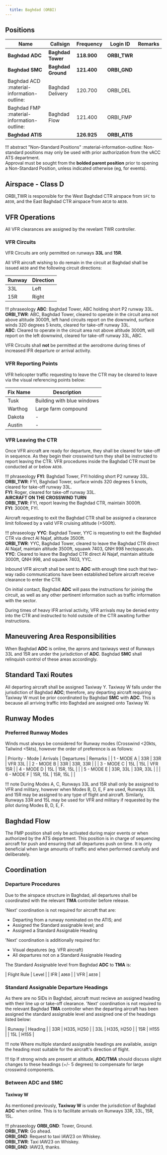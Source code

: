 ```yaml
---
  title: Baghdad (ORBI)
---
```


## Positions

| Name | Callsign | Frequency | Login ID | Remarks |
| ---- | -------- | ---------	| -------- | ------- |
| **Baghdad ADC**	| **Baghdad Tower** | **118.900**	| **ORBI_TWR**	| |
| **Baghdad SMC**	| **Baghdad Ground** | **121.400** | **ORBI_GND**	| |
| Baghdad ACD	:material-information-outline: | Baghdad Delivery | 120.700 | ORBI_DEL	| |
| Baghdad FMP :material-information-outline: | Baghdad Flow | 121.400 | ORBI_FMP	| |
| **Baghdad ATIS** | | **126.925**	  | **ORBI_ATIS**	| |

!!! abstract "Non-Standard Positions"
    :material-information-outline: Non-standard positions may only be used with prior authorization from the vACC ATS department.  
    Approval must be sought from the **bolded parent position** prior to opening a Non-Standard Position, unless indicated otherwise (eg, for events).

## Airspace - Class D

ORBI_TWR is responsible for the West Baghdad CTR airspace from `SFC` to `A030`, and the East Baghdad CTR airspace from `A010` to `A030`.

## VFR Operations
All VFR clearances are assigned by the revelant TWR controller.

### VFR Circuits
VFR Circuits are only permitted on runways **33L** and **15R**.

All VFR aircraft wishing to do remain in the circuit at Baghdad shall be issued `A030` and the following circuit directions:

| Runway | Direction |
| ------ | --------- |
| 33L | Left |
| 15R | Right |

!!! phraseology
    **ABC**: Baghdad Tower, ABC holding short P2 runway 33L.  
    **ORBI_TWR**: ABC, Baghdad Tower, cleared to operate in the circuit area not above altitude 3000ft, left hand circuits report on the downwind, surface winds 320 degrees 5 knots, cleared for take-off runway 33L.  
    **ABC**: Cleared to operate in the circuit area not above altitude 3000ft, will report on the left downwind, cleared for take-off runway 33L, ABC.

VFR Circuits shall **not** be permitted at the aerodrome during times of increased IFR departure or arrival activity.

### VFR Reporting Points
VFR helicopter traffic requesting to leave the CTR may be cleared to leave via the visual referencing points below:

| Fix Name | Description |
| -------- | ----------- |
| Tusk | Building with blue windows |
| Warthog | Large farm compound |
| Dakota | - |
| Austin | - |

### VFR Leaving the CTR
Once VFR aircraft are ready for departure, they shall be cleared for take-off in sequence. As they begin their crosswind turn they shall be instructed to report leaving the CTR. VFR procedures inside the Baghdad CTR must be conducted at or below `A030`.

!!! phraseology
    **FYI**: Baghdad Tower, FYI holding short P2 runway 33L.  
    **ORBI_TWR**: FYI, Baghdad Tower, surface winds 320 degrees 5 knots, cleared for take-off runway 33L.  
    **FYI**: Roger, cleared for take-off runway 33L.  
    **AIRCRAFT ON THE CROSSWIND TURN**  
    **ORBI_TWR**: FYI, report leaving the Baghdad CTR, maintain 3000ft.  
    **FYI**: 3000ft, FYI.

Aircraft requesting to exit the Baghdad CTR shall be assigned a clearance limit followed by a valid VFR cruising altitude (+500ft).

!!! phraseology
    **YYC**: Baghdad Tower, YYC is requesting to exit the Baghdad CTR via direct Al Najaf, altitude 3500ft.  
    **ORBI_TWR**: YYC, Baghdad Tower, cleared to leave the Baghdad CTR direct Al Najaf, maintain altitude 3500ft, squawk 7403, QNH 998 hectopascals.  
    **YYC**: Cleared to leave the Baghdad CTR direct Al Najaf, maintain altitude 3000ft, QNH 998, and squawk 7403, YYC.

Inbound VFR aircraft shall be sent to **ADC** with enough time such that two-way
radio communications have been established before aircraft receive clearance to enter the CTR.

On initial contact, Baghdad **ADC** will pass the instructions for joining the circuit, as well as any other pertinent information such as traﬃc information with the sector.

During times of heavy IFR arrival activity, VFR arrivals may be denied entry into the CTR and instructed to hold outside of the CTR awaiting further instructions.

## Maneuvering Area Responsibilities
When Baghdad **ADC** is online, the aprons and taxiways west of Runways 33L and 15R are under the jurisdiction of **ADC**. Baghdad **SMC** shall relinquish control of these areas accordingly.


## Standard Taxi Routes
All departing aircraft shall be assigned Taxiway Y. Taxiway W falls under the jurisdiction of Baghdad **ADC**; therefore, any departing aircraft requiring Taxiway W must be prior coordinated by Baghdad **SMC** with **ADC**. This is because all arriving traffic into Baghdad are assigned onto Taxiway W.

## Runway Modes

### Preferred Runway Modes
Winds must always be considered for Runway modes (Crosswind <20kts, Tailwind <5kts), however the order of preference is as follows:

| Priority - Mode | Arrivals | Departures | Remarks |
| 1 - MODE A | 33R | 33R | VFR 33L |
| 2 - MODE B | 33R | 33R, 33R | |
| 3 - MODE C | 15L | 15L | VFR 15R |
| 4 - MODE D | 15L | 15R, 15L | |
| 5 - MODE E | 33R, 33L | 33R, 33L | |
| 6 - MODE F | 15R, 15L | 15R, 15L | |

!!! note
    During Modes A, C, Runways 33L and 15R shall only be assigned to VFR and military, however when Modes B, D, E, F are used, Runways 33L and 15R may be assigned to any type of flight and aircraft. Similarly, Runways 33R and 15L may be used for VFR and military if requested by the pilot during Modes B, D, E, F.

## Baghdad Flow
The FMP position shall only be activated during major events or when authorized by the ATS department. This position is in charge of sequencing aircraft for push and ensuring that all departures push on time. It is only beneficial when large amounts of traffic and when performed carefully and deliberately.

## Coordination

### Departure Procedures
Due to the airspace structure in Baghdad, all departures shall be coordinated with the relevant **TMA** controller before release.

'Next' coordination is not required for aircraft that are:

- Departing from a runway nominated on the ATIS; and
- Assigned the Standard assignable level; and
- Assigned a Standard Assignable Heading

'Next' coordination is additionally required for:

- Visual depatures (eg. VFR aircraft)
- All departures not on a Standard Assignable Heading

The Standard Assignable level from Baghdad **ADC** to **TMA** is:

| Flight Rule | Level |
| IFR | `A060` |
| VFR | `A030` |

### Standard Assignable Departure Headings
As there are no SIDs in Baghdad, aircraft must recieve an assigned heading with their line up or take-off clearance. 'Next' coordination is not required to the relevant Baghdad **TMA** controller when the departing aircraft has been assigned the standard assignable level and assigned one of the headings listed below:

| Runway | Heading |
| 33R | H335, H250 |
| 33L | H335, H250 |
| 15R | H155 |
| 15L | H155 |

!!! note
    Where multiple standard assignable headings are available, assign the heading most suitable for the aircraft's direction of flight.

!!! tip
    If strong winds are present at altitude, **ADC/TMA** should discuss slight changes to these headings (+/- 5 degrees) to compensate for large crosswind components.

### Between ADC and SMC
#### Taxiway W
As mentioned previously, **Taxiway W** is under the jurisdiction of Baghdad **ADC** when online. This is to facilitate arrivals on Runways 33R, 33L, 15R, 15L.

!!! phraseology
    **ORBI_GND**: Tower, Ground.  
    **ORBI_TWR**: Go ahead.  
    **ORBI_GND**: Request to taxi IAW23 on Whiskey.  
    **ORBI_TWR**: Taxi IAW23 on Whiskey.  
    **ORBI_GND**: IAW23, thanks.
